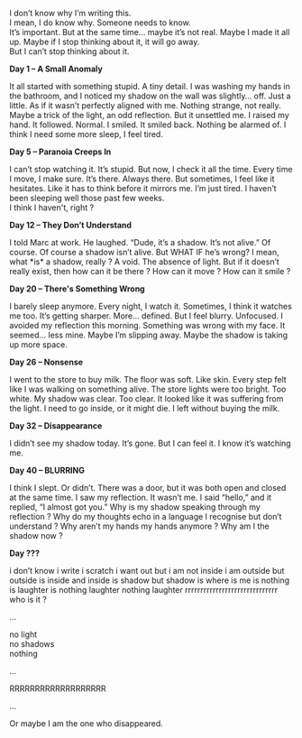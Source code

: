 I don’t know why I’m writing this.  
I mean, I do know why. Someone needs to know.  
It’s important. But at the same time… maybe it’s not real. Maybe I made it all up. Maybe if I stop thinking about it, it will go away.  
But I can’t stop thinking about it.



**Day 1 – A Small Anomaly**

It all started with something stupid. A tiny detail. I was washing my hands in the bathroom, and I noticed my shadow on the wall was slightly… off. Just a little. As if it wasn’t perfectly aligned with me. Nothing strange, not really. Maybe a trick of the light, an odd reflection. But it unsettled me. I raised my hand. It followed. Normal. I smiled. It smiled back. Nothing be alarmed of. I think I need  some more sleep, I feel tired.



**Day 5 – Paranoia Creeps In**

I can’t stop watching it. It’s stupid. But now, I check it all the time. Every time I move, I make sure. It’s there. Always there. But sometimes, I feel like it hesitates. Like it has to think before it mirrors me. I’m just tired. I haven’t been sleeping well those past few weeks.  
I think I haven't, right ?

**Day 12 – They Don’t Understand**

I told Marc at work. He laughed. “Dude, it’s a shadow. It’s not alive.” Of course. Of course a shadow isn’t alive. But WHAT IF he’s wrong? I mean, what \*is\* a shadow, really ? A void. The absence of light. But if it doesn’t really exist, then how can it be there ? How can it move ? How can it smile ?

**Day 20 – There's Something Wrong**

I barely sleep anymore. Every night, I watch it. Sometimes, I think it watches me too. It’s getting sharper. More… defined. But I feel blurry. Unfocused. I avoided my reflection this morning. Something was wrong with my face. It seemed… less mine. Maybe I’m slipping away. Maybe the shadow is taking up more space.



**Day 26 – Nonsense**

I went to the store to buy milk. The floor was soft. Like skin. Every step felt like I was walking on something alive. The store lights were too bright. Too white. My shadow was clear. Too clear. It looked like it was suffering from the light. I need to go inside, or it might die. I left without buying the milk.



**Day 32 – Disappearance**

I didn’t see my shadow today. It’s gone. But I can feel it. I know it’s watching me.



**Day 40 – BLURRING**

I think I slept. Or didn’t. There was a door, but it was both open and closed at the same time. I saw my reflection. It wasn’t me. I said “hello,” and it replied, “I almost got you.” Why is my shadow speaking through my reflection ? Why do my thoughts echo in a language I recognise but don’t understand ? Why aren’t my hands my hands anymore ? Why am I the shadow now ?



**Day ???**

i don’t know i write i scratch i want out but i am not inside i am outside but outside is inside and inside is shadow but shadow is where is me is nothing is laughter is nothing laughter nothing laughter rrrrrrrrrrrrrrrrrrrrrrrrrrrrrr who is it ?

…

no light  
no shadows  
nothing

…

RRRRRRRRRRRRRRRRRRR

...

Or maybe I am the one who disappeared.
